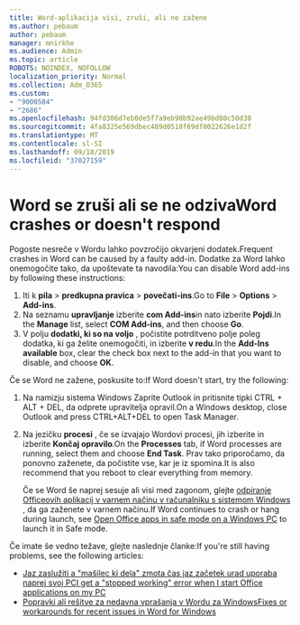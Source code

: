 ```yaml
---
title: Word-aplikacija visi, zruši, ali ne zažene
ms.author: pebaum
author: pebaum
manager: mnirkhe
ms.audience: Admin
ms.topic: article
ROBOTS: NOINDEX, NOFOLLOW
localization_priority: Normal
ms.collection: Adm_O365
ms.custom:
- "9000584"
- "2686"
ms.openlocfilehash: 94fd306d7eb0de5f7a9eb90b92ae49bd80c50d38
ms.sourcegitcommit: 4fa8325e569dbec489d0518f69df0022626e1d2f
ms.translationtype: MT
ms.contentlocale: sl-SI
ms.lasthandoff: 09/18/2019
ms.locfileid: "37027159"
---
```

# <a name="word-crashes-or-doesnt-respond"></a><span data-ttu-id="eb857-102">Word se zruši ali se ne odziva</span><span class="sxs-lookup"><span data-stu-id="eb857-102">Word crashes or doesn't respond</span></span>

<span data-ttu-id="eb857-103">Pogoste nesreče v Wordu lahko povzročijo okvarjeni dodatek.</span><span class="sxs-lookup"><span data-stu-id="eb857-103">Frequent crashes in Word can be caused by a faulty add-in.</span></span> <span data-ttu-id="eb857-104">Dodatke za Word lahko onemogočite tako, da upoštevate ta navodila:</span><span class="sxs-lookup"><span data-stu-id="eb857-104">You can disable Word add-ins by following these instructions:</span></span>

1. <span data-ttu-id="eb857-105">Iti k **pila** > **predkupna pravica** > **povečati-ins**.</span><span class="sxs-lookup"><span data-stu-id="eb857-105">Go to **File** > **Options** > **Add-ins**.</span></span>
2. <span data-ttu-id="eb857-106">Na seznamu **upravljanje** izberite **com Add-ins**in nato izberite **Pojdi**.</span><span class="sxs-lookup"><span data-stu-id="eb857-106">In the **Manage** list, select **COM Add-ins**, and then choose **Go**.</span></span>
3. <span data-ttu-id="eb857-107">V polju **dodatki, ki so na voljo** , počistite potrditveno polje poleg dodatka, ki ga želite onemogočiti, in izberite **v redu**.</span><span class="sxs-lookup"><span data-stu-id="eb857-107">In the **Add-Ins available** box, clear the check box next to the add-in that you want to disable, and choose **OK**.</span></span>

<span data-ttu-id="eb857-108">Če se Word ne zažene, poskusite to:</span><span class="sxs-lookup"><span data-stu-id="eb857-108">If Word doesn't start, try the following:</span></span>

1.   <span data-ttu-id="eb857-109">Na namizju sistema Windows Zaprite Outlook in pritisnite tipki CTRL + ALT + DEL, da odprete upravitelja opravil.</span><span class="sxs-lookup"><span data-stu-id="eb857-109">On a Windows desktop, close Outlook and press CTRL+ALT+DEL to open Task Manager.</span></span> 
2. <span data-ttu-id="eb857-110">Na jezičku **procesi** , če se izvajajo Wordovi procesi, jih izberite in izberite **Končaj opravilo**.</span><span class="sxs-lookup"><span data-stu-id="eb857-110">On the **Processes** tab, if Word processes are running, select them and choose **End Task**.</span></span> <span data-ttu-id="eb857-111">Prav tako priporočamo, da ponovno zaženete, da počistite vse, kar je iz spomina.</span><span class="sxs-lookup"><span data-stu-id="eb857-111">It is also recommend that you reboot to clear everything from memory.</span></span>

    <span data-ttu-id="eb857-112">Če se Word še naprej sesuje ali visi med zagonom, glejte [odpiranje Officeovih aplikacij v varnem načinu v računalniku s sistemom Windows](https://support.office.com/en-us/article/Open-Office-apps-in-safe-mode-on-a-Windows-PC-dedf944a-5f4b-4afb-a453-528af4f7ac72) , da ga zaženete v varnem načinu.</span><span class="sxs-lookup"><span data-stu-id="eb857-112">If Word continues to crash or hang during launch, see [Open Office apps in safe mode on a Windows PC](https://support.office.com/en-us/article/Open-Office-apps-in-safe-mode-on-a-Windows-PC-dedf944a-5f4b-4afb-a453-528af4f7ac72) to launch it in Safe mode.</span></span>

<span data-ttu-id="eb857-113">Če imate še vedno težave, glejte naslednje članke:</span><span class="sxs-lookup"><span data-stu-id="eb857-113">If you're still having problems, see the following articles:</span></span> 
- [<span data-ttu-id="eb857-114">Jaz zaslužiti a "mašilec ki dela" zmota čas jaz začetek urad uporaba naprej svoj PC</span><span class="sxs-lookup"><span data-stu-id="eb857-114">I get a "stopped working" error when I start Office applications on my PC</span></span>](https://support.office.com/article/52bd7985-4e99-4a35-84c8-2d9b8301a2fa)
- [<span data-ttu-id="eb857-115">Popravki ali rešitve za nedavna vprašanja v Wordu za Windows</span><span class="sxs-lookup"><span data-stu-id="eb857-115">Fixes or workarounds for recent issues in Word for Windows</span></span>](https://support.office.com/article/bf6bf17c-2807-4871-83ce-e337ae8f0b86)